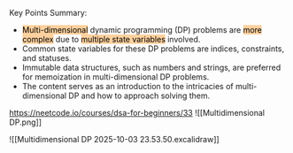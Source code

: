 Key Points Summary:
- <mark style="background: #FFB86CA6;">Multi-dimensional</mark> dynamic programming (DP) problems are <mark style="background: #FFB86CA6;">more complex</mark> due to <mark style="background: #FFB86CA6;">multiple state variables</mark> involved.
- Common state variables for these DP problems are indices, constraints, and statuses.
- Immutable data structures, such as numbers and strings, are preferred for memoization in multi-dimensional DP problems.
- The content serves as an introduction to the intricacies of multi-dimensional DP and how to approach solving them.

https://neetcode.io/courses/dsa-for-beginners/33
![[Multidimensional DP.png]]

![[Multidimensional DP 2025-10-03 23.53.50.excalidraw]]